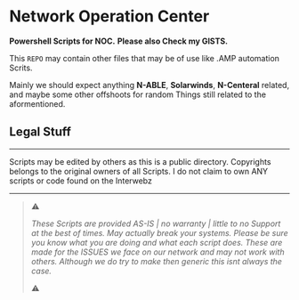# Network Operation Center
**Powershell Scripts for NOC.**
**Please also Check my GISTS.**

This `REPO` may contain other files that may be of use like .AMP automation Scrits.

Mainly we should expect anything **N-ABLE**, **Solarwinds**, **N-Centeral** related, and maybe some other offshoots for random Things
still related to the aformentioned.

## Legal Stuff
___
Scripts may be edited by others as this is a public directory.
Copyrights belongs to the original owners of all Scripts.
I do not claim to own ANY scripts or code found on the Interwebz
___

> :warning:
>
> *These Scripts are provided AS-IS | no warranty |*
> *little to no Support at the best of times.*
> *May actually break your systems.*
> *Please be sure you know what you are doing and what each script does.*
> *These are made for the ISSUES we face on our network and may not work with others.*
> *Although we do try to make then generic this isnt always the case.*
> 
> :warning:
